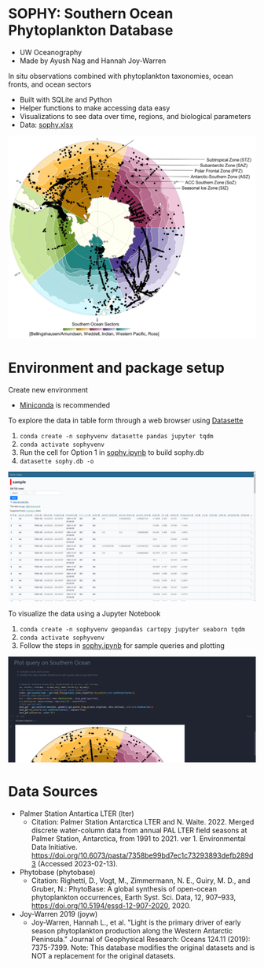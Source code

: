# SOPHY: Southern Ocean Phytoplankton Database
- UW Oceanography
- Made by Ayush Nag and Hannah Joy-Warren

In situ observations combined with phytoplankton taxonomies, ocean fronts, and ocean sectors
- Built with SQLite and Python
- Helper functions to make accessing data easy
- Visualizations to see data over time, regions, and biological parameters
- Data: [sophy.xlsx](data/out/sophy.xlsx)

<p align="center">
  <img 
    width="600"
    src="notes/img/labelled_sophy_bkg.jpg" >
</p>


# Environment and package setup
Create new environment
- [Miniconda](https://docs.conda.io/en/latest/miniconda.html) is recommended

To explore the data in table form through a web browser using [Datasette](https://datasette.io/)
1) ```conda create -n sophyvenv datasette pandas jupyter tqdm```
2) ```conda activate sophyvenv```
3) Run the cell for Option 1 in [sophy.ipynb](sophy/sophy.ipynb) to build sophy.db
4) ```datasette sophy.db -o```


<p align="center">
  <img 
    width="700"
    src="notes/img/datasette.png" >
</p>

To visualize the data using a Jupyter Notebook
1) ```conda create -n sophyvenv geopandas cartopy jupyter seaborn tqdm```
2) ```conda activate sophyvenv```
3) Follow the steps in [sophy.ipynb](sophy/sophy.ipynb) for sample queries and plotting

<p align="center">
  <img 
    width="700"
    src="notes/img/jupyter.png" >
</p>

# Data Sources
- Palmer Station Antartica LTER (lter)
  - Citation: Palmer Station Antarctica LTER and N. Waite. 2022. Merged discrete water-column data from annual PAL LTER field seasons at Palmer Station, Antarctica, from 1991 to 2021. ver 1. Environmental Data Initiative. https://doi.org/10.6073/pasta/7358be99bd7ec1c73293893defb289d3 (Accessed 2023-02-13).
- Phytobase (phytobase)
  - Citation: Righetti, D., Vogt, M., Zimmermann, N. E., Guiry, M. D., and Gruber, N.: PhytoBase: A global synthesis of open-ocean phytoplankton occurrences, Earth Syst. Sci. Data, 12, 907–933, https://doi.org/10.5194/essd-12-907-2020, 2020.
- Joy-Warren 2019 (joyw)
  - Joy‐Warren, Hannah L., et al. "Light is the primary driver of early season phytoplankton production along the Western Antarctic Peninsula." Journal of Geophysical Research: Oceans 124.11 (2019): 7375-7399.
Note: This database modifies the original datasets and is NOT a replacement for the original datasets.
